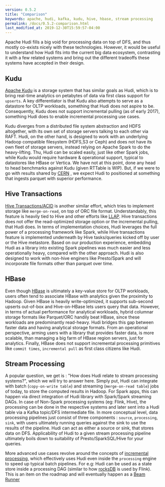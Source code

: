 ```yaml
---
version: 0.5.2
title: "Comparison"
keywords: apache, hudi, kafka, kudu, hive, hbase, stream processing
permalink: /docs/0.5.2-comparison.html
last_modified_at: 2019-12-30T15:59:57-04:00
---
```


Apache Hudi fills a big void for processing data on top of DFS, and thus mostly co-exists nicely with these technologies. However,
it would be useful to understand how Hudi fits into the current big data ecosystem, contrasting it with a few related systems
and bring out the different tradeoffs these systems have accepted in their design.

## Kudu

[Apache Kudu](https://kudu.apache.org) is a storage system that has similar goals as Hudi, which is to bring real-time analytics on petabytes of data via first
class support for `upserts`. A key differentiator is that Kudu also attempts to serve as a datastore for OLTP workloads, something that Hudi does not aspire to be.
Consequently, Kudu does not support incremental pulling (as of early 2017), something Hudi does to enable incremental processing use cases.


Kudu diverges from a distributed file system abstraction and HDFS altogether, with its own set of storage servers talking to each  other via RAFT.
Hudi, on the other hand, is designed to work with an underlying Hadoop compatible filesystem (HDFS,S3 or Ceph) and does not have its own fleet of storage servers,
instead relying on Apache Spark to do the heavy-lifting. Thu, Hudi can be scaled easily, just like other Spark jobs, while Kudu would require hardware
& operational support, typical to datastores like HBase or Vertica. We have not at this point, done any head to head benchmarks against Kudu (given RTTable is WIP).
But, if we were to go with results shared by [CERN](https://db-blog.web.cern.ch/blog/zbigniew-baranowski/2017-01-performance-comparison-different-file-formats-and-storage-engines) ,
we expect Hudi to positioned at something that ingests parquet with superior performance.


## Hive Transactions

[Hive Transactions/ACID](https://cwiki.apache.org/confluence/display/Hive/Hive+Transactions) is another similar effort, which tries to implement storage like
`merge-on-read`, on top of ORC file format. Understandably, this feature is heavily tied to Hive and other efforts like [LLAP](https://cwiki.apache.org/confluence/display/Hive/LLAP).
Hive transactions does not offer the read-optimized storage option or the incremental pulling, that Hudi does. In terms of implementation choices, Hudi leverages
the full power of a processing framework like Spark, while Hive transactions feature is implemented underneath by Hive tasks/queries kicked off by user or the Hive metastore.
Based on our production experience, embedding Hudi as a library into existing Spark pipelines was much easier and less operationally heavy, compared with the other approach.
Hudi is also designed to work with non-hive enginers like Presto/Spark and will incorporate file formats other than parquet over time.

## HBase

Even though [HBase](https://hbase.apache.org) is ultimately a key-value store for OLTP workloads, users often tend to associate HBase with analytics given the proximity to Hadoop.
Given HBase is heavily write-optimized, it supports sub-second upserts out-of-box and Hive-on-HBase lets users query that data. However, in terms of actual performance for analytical workloads,
hybrid columnar storage formats like Parquet/ORC handily beat HBase, since these workloads are predominantly read-heavy. Hudi bridges this gap between faster data and having
analytical storage formats. From an operational perspective, arming users with a library that provides faster data, is more scalable, than managing a big farm of HBase region servers,
just for analytics. Finally, HBase does not support incremental processing primitives like `commit times`, `incremental pull` as first class citizens like Hudi.

## Stream Processing

A popular question, we get is : "How does Hudi relate to stream processing systems?", which we will try to answer here. Simply put, Hudi can integrate with
batch (`copy-on-write table`) and streaming (`merge-on-read table`) jobs of today, to store the computed results in Hadoop. For Spark apps, this can happen via direct
integration of Hudi library with Spark/Spark streaming DAGs. In case of Non-Spark processing systems (eg: Flink, Hive), the processing can be done in the respective systems
and later sent into a Hudi table via a Kafka topic/DFS intermediate file. In more conceptual level, data processing
pipelines just consist of three components : `source`, `processing`, `sink`, with users ultimately running queries against the sink to use the results of the pipeline.
Hudi can act as either a source or sink, that stores data on DFS. Applicability of Hudi to a given stream processing pipeline ultimately boils down to suitability
of Presto/SparkSQL/Hive for your queries.

More advanced use cases revolve around the concepts of [incremental processing](https://www.oreilly.com/ideas/ubers-case-for-incremental-processing-on-hadoop), which effectively
uses Hudi even inside the `processing` engine to speed up typical batch pipelines. For e.g: Hudi can be used as a state store inside a processing DAG (similar
to how [rocksDB](https://ci.apache.org/projects/flink/flink-docs-release-1.2/ops/state_backends.html#the-rocksdbstatebackend) is used by Flink). This is an item on the roadmap
and will eventually happen as a [Beam Runner](https://issues.apache.org/jira/browse/HUDI-60)
